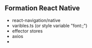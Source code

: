 
## Formation React Native
- react-navigation/native
- varibles.ts (or style variable "font:;")
- effector stores
- axios
- 
